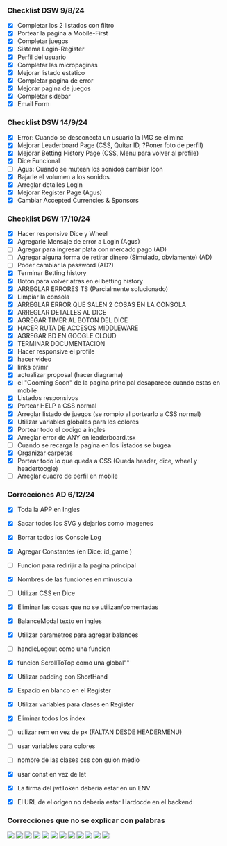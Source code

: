 ### Checklist DSW 9/8/24

- [x] Completar los 2 listados con filtro
- [x] Portear la pagina a Mobile-First
- [x] Completar juegos
- [x] Sistema Login-Register
- [x] Perfil del usuario
- [x] Completar las micropaginas
- [x] Mejorar listado estatico
- [x] Completar pagina de error
- [x] Mejorar pagina de juegos
- [x] Completar sidebar
- [x] Email Form

### Checklist DSW 14/9/24
- [x] Error: Cuando se desconecta un usuario la IMG se elimina
- [x] Mejorar Leaderboard Page (CSS, Quitar ID, ?Poner foto de perfil)
- [x] Mejorar Betting History Page (CSS, Menu para volver al profile)
- [x] Dice Funcional
- [ ] Agus: Cuando se mutean los sonidos cambiar Icon
- [x] Bajarle el volumen a los sonidos
- [x] Arreglar detalles Login
- [x] Mejorar Register Page (Agus)
- [x] Cambiar Accepted Currencies & Sponsors

### Checklist DSW 17/10/24
- [X] Hacer responsive Dice y Wheel
- [X] Agregarle Mensaje de error a Login (Agus)
- [ ] Agregar para ingresar plata con mercado pago (AD)
- [ ] Agregar alguna forma de retirar dinero (Simulado, obviamente) (AD)
- [ ] Poder cambiar la password (AD?)
- [X] Terminar Betting history
- [X] Boton para volver atras en el betting history
- [X] ARREGLAR ERRORES TS (Parcialmente solucionado)
- [X] Limpiar la consola 
- [x] ARREGLAR ERROR QUE SALEN 2 COSAS EN LA CONSOLA
- [X] ARREGLAR DETALLES AL DICE
- [X] AGREGAR TIMER AL BOTON DEL DICE
- [X] HACER RUTA DE ACCESOS MIDDLEWARE
- [X] AGREGAR BD EN GOOGLE CLOUD
- [x] TERMINAR DOCUMENTACION
- [X] Hacer responsive el profile
- [x] hacer video
- [X] links pr/mr
- [X] actualizar proposal (hacer diagrama)
- [X] el "Cooming Soon" de la pagina principal desaparece cuando estas en mobile
- [X] Listados responsivos
- [X] Portear HELP a CSS normal
- [X] Arreglar listado de juegos (se rompio al portearlo a CSS normal)
- [x] Utilizar variables globales para los colores
- [x] Portear todo el codigo a ingles
- [x] Arreglar error de ANY en leaderboard.tsx
- [ ] Cuando se recarga la pagina en los listados se bugea
- [x] Organizar carpetas
- [x] Portear todo lo que queda a CSS (Queda header, dice, wheel y headertoogle)
- [ ] Arreglar cuadro de perfil en mobile

### Correcciones AD 6/12/24
- [x] Toda la APP en Ingles
- [x] Sacar todos los SVG y dejarlos como imagenes
- [x] Borrar todos los Console Log
- [x] Agregar Constantes (en Dice: id_game )
- [ ] Funcion para redirijir a la pagina principal
- [x] Nombres de las funciones en minuscula
- [ ] Utilizar CSS en Dice
- [x] Eliminar las cosas que no se utilizan/comentadas
- [x] BalanceModal texto en ingles
- [x] Utilizar parametros para agregar balances
- [ ] handleLogout como una funcion
- [x] funcion ScrollToTop como una global""
- [x] Utilizar padding con ShortHand
- [x] Espacio en blanco en el Register
- [x] Utilizar variables para clases en Register
- [x] Eliminar todos los index
- [ ] utilizar rem en vez de px (FALTAN DESDE HEADERMENU)
- [ ] usar variables para colores
- [ ] nombre de las clases css con guion medio
- [x] usar const en vez de let

- [x] La firma del jwtToken deberia estar en un ENV
- [x] El URL de el origen no deberia estar Hardocde en el backend



### Correcciones que no se explicar con palabras
<img src='./correcciones/1.png'>
<img src='./correcciones/2.png'>
<img src='./correcciones/3.png'>
<img src='./correcciones/4.png'>
<img src='./correcciones/5.png'>
<img src='./correcciones/6.png'>
<img src='./correcciones/7.png'>
<img src='./correcciones/8.png'>
<img src='./correcciones/9.png'>
<img src='./correcciones/10.png'>
<img src='./correcciones/11.png'>
<img src='./correcciones/12.png'>
